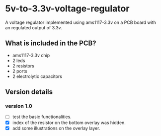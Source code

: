 # 5v-to-3.3v-voltage-regulator
A voltage regulator implemented using ams1117-3.3v on a PCB board with an regulated output of 3.3v.

## What is included in the PCB?

- ams1117-3.3v chip
- 2 leds
- 2 resistors
- 2 ports
- 2 electrolytic capacitors

## Version details

### version 1.0 

- [ ] test the basic functionalities.
- [x] index of the resistor on the bottom overlay was hidden.
- [x] add some illustrations on the overlay layer.
